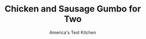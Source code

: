 ---
layout: ../../layouts/MarkdownPostLayout.astro
title: Chicken and Sausage Gumbo for Two
author: America's Test Kitchen
pubDate: 2023-03-15
description: "You can’t make great gumbo without a long-cooked roux. Or can you?"
image_url: https://res.cloudinary.com/hksqkdlah/image/upload/ar_1:1,c_fill,dpr_2.0,f_auto,fl_lossy.progressive.strip_profile,g_faces:auto,q_auto:low,w_344/20416_sfs-chickenandsausagegumbo-18
tags: ["Main Courses","Pork","Chicken","For Two","Soups"]
calories: 1472
protein: 35
carbohydrates: 29
fats: 
fiber: 4
ingredients: ["2 (5- to 7-ounce) bone-in, chicken thighs, skin removed, trimmed",", Salt and pepper","2 tablespoons, all-purpose flour","2 tablespoons, vegetable oil","1 , small onion, chopped fine","1/2 cup finely chopped, green bell pepper","1/4 cup, minced celery","1 tablespoon, tomato paste","2 , garlic cloves, minced","Pinch , cayenne pepper","1 3/4 cups, chicken broth","1 , bay leaf","4 ounces, andouille sausage, halved lengthwise and sliced thin","1 , tomato, cored, seeded, and chopped","3/4 cup, frozen sliced okra"]
serves: 2
time: "1½ hours"
instructions: ["Season chicken with salt and pepper; set aside. Toast flour in medium saucepan over medium heat, stirring constantly, until lightly browned, about 5 minutes. Transfer flour to bowl and whisk in oil. Microwave, covered, until roux is dark brown, about 2 minutes, stirring halfway through microwaving.","Transfer brown roux to now-empty pan. Stir in onion, bell pepper, and celery and cook over medium heat, stirring frequently, until softened, about 5 minutes. Stir in tomato paste, garlic, and cayenne and cook until fragrant, about 1 minute. Slowly whisk in broth, scraping up any browned bits. Add chicken and bay leaf to pan and bring to boil. Reduce heat to medium-low and simmer, covered, until chicken is tender, 20 to 25 minutes, stirring occasionally to prevent scorching.","Transfer chicken to plate and remove pan from heat. Skim fat from surface of gumbo with large spoon. When chicken is cool enough to handle, cut or shred into bite-size pieces and return to pan; discard bones.","Stir sausage, tomato, and okra into gumbo. Bring to simmer over medium heat and cook until heated through, about 7 minutes. Discard bay leaf, season with salt and pepper to taste, and serve. (Gumbo can be refrigerated for up to 3 days.)"]
nutrition: ["1102 mg Potassium","393 mg Phosphorus","96 mg Calcium","3 mg Iron","83 mg Magnesium","1525 mg Sodium","3 mg Zinc","53 g Fat","12 mg Niacin (B3)","26 g Monounsaturated","9 g Polyunsaturated","53 mg Vitamin C","155 mg Cholesterol","12 g Saturated","4 g Fiber","12 µg Folic acid","66 µg Folate (food)","9 g Sugars","30 µg Vitamin K","482 g Water","29 g Carbs","86 µg Folate equivalent (total)","35 g Protein","4 mg Vitamin E","1 µg Vitamin B12","94 µg Vitamin A","736 kcal Energy","1472 calories"]
notes: "Serve gumbo over rice. Because microwave wattages vary, you may need to microwave the roux longer (or shorter) in step 1 to achieve a dark brown color."
---